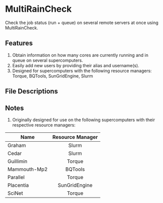 # MultiRainCheck
Check the job status (run + queue) on several remote servers at once using MultiRainCheck.  

## Features
1. Obtain information on how many cores are currently running and in queue on several supercomputers.
2. Easily add new users by providing their alias and username(s).
3. Designed for supercomputers with the following resource managers: Torque, BQTools, SunGridEngine, Slurm

## File Descriptions




## Notes
1. Originally designed for use on the following supercomputers with their respective resource managers:

| Name         | Resource Manager |
| ------------ |:----------------:|
| Graham       | Slurm            |
| Cedar        | Slurm            |
| Guillimin    | Torque           |
| Mammouth-Mp2 | BQTools          |
| Parallel     | Torque           | 
| Placentia    | SunGridEngine    |
| SciNet       | Torque           |

